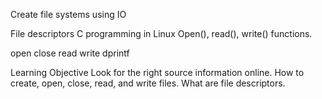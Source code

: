 Create file systems using IO

File descriptors
C programming in Linux
Open(), read(), write() functions. 

open
close
read
write
dprintf

Learning Objective
Look for the right source information online.
How to create, open, close, read, and write files. 
What are file descriptors. 
